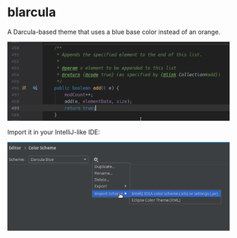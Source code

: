 # blarcula

A Darcula-based theme that uses a blue base color instead of an orange.

![example](example.png?raw=true)

Import it in your IntelliJ-like IDE:

![How to import](import.png?raw=true)
